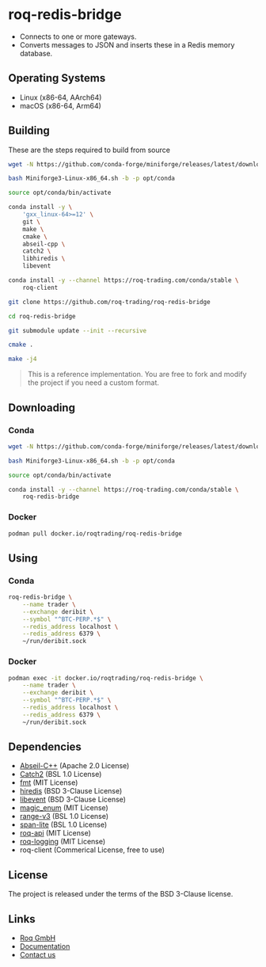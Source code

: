 # roq-redis-bridge

* Connects to one or more gateways.
* Converts messages to JSON and inserts these in a Redis memory database.


## Operating Systems

* Linux (x86-64, AArch64)
* macOS (x86-64, Arm64)


## Building

These are the steps required to build from source

```bash
wget -N https://github.com/conda-forge/miniforge/releases/latest/download/Miniforge3-Linux-x86_64.sh

bash Miniforge3-Linux-x86_64.sh -b -p opt/conda

source opt/conda/bin/activate

conda install -y \
    'gxx_linux-64>=12' \
    git \
    make \
    cmake \
    abseil-cpp \
    catch2 \
    libhiredis \
    libevent

conda install -y --channel https://roq-trading.com/conda/stable \
    roq-client

git clone https://github.com/roq-trading/roq-redis-bridge

cd roq-redis-bridge

git submodule update --init --recursive

cmake .

make -j4
```

> This is a reference implementation.
> You are free to fork and modify the project if you need a custom format.


## Downloading

### Conda

```bash
wget -N https://github.com/conda-forge/miniforge/releases/latest/download/Miniforge3-Linux-x86_64.sh

bash Miniforge3-Linux-x86_64.sh -b -p opt/conda

source opt/conda/bin/activate

conda install -y --channel https://roq-trading.com/conda/stable \
    roq-redis-bridge
```

### Docker

```bash
podman pull docker.io/roqtrading/roq-redis-bridge
```


## Using

### Conda

```bash
roq-redis-bridge \
    --name trader \
    --exchange deribit \
    --symbol "^BTC-PERP.*$" \
    --redis_address localhost \
    --redis_address 6379 \
    ~/run/deribit.sock
```

### Docker

```bash
podman exec -it docker.io/roqtrading/roq-redis-bridge \
    --name trader \
    --exchange deribit \
    --symbol "^BTC-PERP.*$" \
    --redis_address localhost \
    --redis_address 6379 \
    ~/run/deribit.sock
```


## Dependencies

* [Abseil-C++](https://github.com/abseil/abseil-cpp) (Apache 2.0 License)
* [Catch2](https://github.com/catchorg/Catch2) (BSL 1.0 License)
* [fmt](https://github.com/fmtlib/fmt) (MIT License)
* [hiredis](https://github.com/redis/hiredis) (BSD 3-Clause License)
* [libevent](https://github.com/libevent/libevent) (BSD 3-Clause License)
* [magic\_enum](https://github.com/Neargye/magic_enum) (MIT License)
* [range-v3](https://github.com/ericniebler/range-v3) (BSL 1.0 License)
* [span-lite](https://github.com/martinmoene/span-lite) (BSL 1.0 License)
* [roq-api](https://github.com/roq-trading/roq-api) (MIT License)
* [roq-logging](https://github.com/roq-trading/roq-api) (MIT License)
* roq-client (Commerical License, free to use)


## License

The project is released under the terms of the BSD 3-Clause license.


## Links

* [Roq GmbH](https://roq-trading.com/)
* [Documentation](https://roq-trading.com/docs/)
* [Contact us](mailto:info@roq-trading.com)
